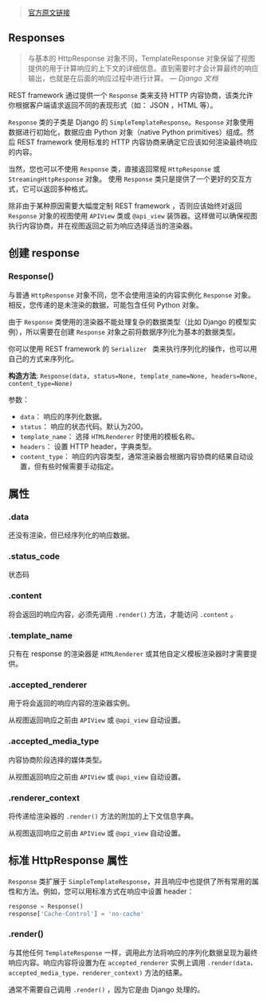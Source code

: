 > [官方原文链接](http://www.django-rest-framework.org/api-guide/responses/)

## Responses

> 与基本的 HttpResponse 对象不同，TemplateResponse 对象保留了视图提供的用于计算响应的上下文的详细信息。直到需要时才会计算最终的响应输出，也就是在后面的响应过程中进行计算。
> — *Django 文档*

REST framework 通过提供一个 `Response` 类来支持 HTTP 内容协商，该类允许你根据客户端请求返回不同的表现形式（如： JSON ，HTML 等）。

`Response` 类的子类是 Django 的 `SimpleTemplateResponse`。`Response` 对象使用数据进行初始化，数据应由 Python 对象（native Python primitives）组成。然后 REST framework 使用标准的 HTTP 内容协商来确定它应该如何渲染最终响应的内容。


当然，您也可以不使用 `Response` 类，直接返回常规 `HttpResponse` 或 `StreamingHttpResponse` 对象。 使用 `Response` 类只是提供了一个更好的交互方式，它可以返回多种格式。


除非由于某种原因需要大幅度定制 REST framework ，否则应该始终对返回 `Response` 对象的视图使用 `APIView` 类或 `@api_view` 装饰器。这样做可以确保视图执行内容协商，并在视图返回之前为响应选择适当的渲染器。


## 创建 response

### Response()

与普通 `HttpResponse` 对象不同，您不会使用渲染的内容实例化 `Response` 对象。相反，您传递的是未渲染的数据，可能包含任何 Python 对象。

由于 `Response` 类使用的渲染器不能处理复杂的数据类型（比如 Django 的模型实例），所以需要在创建 `Response` 对象之前将数据序列化为基本的数据类型。

你可以使用 REST framework 的 `Serializer ` 类来执行序列化的操作，也可以用自己的方式来序列化。


**构造方法**: `Response(data, status=None, template_name=None, headers=None, content_type=None)`  


参数：
 * `data`： 响应的序列化数据。
 * `status`： 响应的状态代码。默认为200。
 * `template_name`： 选择 `HTMLRenderer` 时使用的模板名称。
 * `headers`： 设置 HTTP header，字典类型。
 * `content_type`： 响应的内容类型，通常渲染器会根据内容协商的结果自动设置，但有些时候需要手动指定。


## 属性

### .data

还没有渲染，但已经序列化的响应数据。

### .status_code

状态码

### .content

将会返回的响应内容，必须先调用 `.render()` 方法，才能访问 `.content` 。

### .template_name

只有在 response 的渲染器是 `HTMLRenderer` 或其他自定义模板渲染器时才需要提供。

### .accepted_renderer

用于将会返回的响应内容的渲染器实例。

从视图返回响应之前由 `APIView` 或 `@api_view` 自动设置。

### .accepted_media_type

内容协商阶段选择的媒体类型。

从视图返回响应之前由 `APIView` 或 `@api_view` 自动设置。

### .renderer_context

将传递给渲染器的 `.render()` 方法的附加的上下文信息字典。

从视图返回响应之前由 `APIView` 或 `@api_view` 自动设置。

## 标准 HttpResponse 属性

`Response` 类扩展于 `SimpleTemplateResponse`，并且响应中也提供了所有常用的属性和方法。例如，您可以用标准方式在响应中设置 header：
``` python
response = Response()
response['Cache-Control'] = 'no-cache'
```

### .render()

与其他任何 `TemplateResponse` 一样，调用此方法将响应的序列化数据呈现为最终响应内容。响应内容将设置为在 `accepted_renderer` 实例上调用 `.render(data，accepted_media_type，renderer_context)` 方法的结果。

通常不需要自己调用 `.render()` ，因为它是由 Django 处理的。

